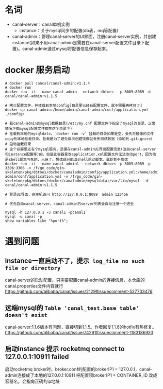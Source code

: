 # 名词

- canal-server：canal单机实例
  - instance：关于mysql同步的配置(db表，mq等配置)
- canal-admin：管理canal-server的UI界面，注册canal-server实例，并创建instance(如果不用canal-admin是需要在canal-server配置文件目录下配置)。canal-admin通过mysql将配置信息保存起来。

# docker 服务启动
```shell
# docker pull cancal/canal-admin:v1.1.4
# docker run 
docker run -it --name canal-admin --network dbtoes  -p 8089:8089 -d canal/canal-admin:v1.1.5

# 拷贝配置文件，并挂载到本地config[目录里已经有配置文件，就不需要再拷贝了]
docker cp canal-admin:/home/admin/canal-admin/conf/application.yml ./config/

# 看canal-admin的mysql数据目录(/etc/my.cnf 配置文件下指定了mysql的目录，正常情况下都mysql配置文件都在这个目录下)
# 挂载到本地的mysqldata，`docker run -v` 挂载的目录如果是空，会先将镜像的文件copy到本地挂载目录。挂载是为了避免每次创建镜像就丢失测试数据（添加到.gitignore）
# 启动挂载目录
# 这个容器里还有个mysql服务，是保存canal-adminUI界面配置信息(注册canal-server和instance配置等)的，但是此容器里改application.xml配置文件无法改动port，因为他是shell脚本写死的，人麻了。想改就只能改shell启动脚本。此处暂不修改
docker run -it --name canal-admin1 --network dbtoes -p 8089:8089 -p 3306:3306 -v /f/go_code/gin-skeleton/pkg/dbtoes/docker/canaladmin/config/application.yml:/home/admin/canal-admin/conf/application.yml -v /f/go_code/gin-skeleton/pkg/dbtoes/docker/canaladmin/mysqldata:/var/lib/mysql  -d canal/canal-admin:v1.1.5

# 登录UI界面，宿主机访问 http://127.0.0.1:8089  admin 123456

# 优先启动canal-server，canal-admin的server列表会自动注册一个进去

mysql -h 127.0.0.1 -u canal1 -pcanal1
mysql -u canal -p
show variables like "%port%";

```

# 遇到问题
## instance一直启动不了，提示` log_file no such file or directory`
canal-server的启动配置，只需要配置canal-admin的连接信息，本仓库的canal.properties文件内容就行
https://github.com/alibaba/canal/issues/2129#issuecomment-527733476

## 远端mysql的 `Table 'canal_test.base table' doesn't exist`
canal-server:1.1.6版本有问题，直接切到1.1.5。作者回复1.1.6的hotfix有热修复。
https://github.com/alibaba/canal/issues/4291#issuecomment-1183186920

## 启动instance 提示 rocketmq connect to 127.0.0.1:10911 failed
启动rocketmq broker时，broker.conf的配置的brokerIP1 = 127.0.0.1，canal-admin连接成了本地的127.0.0.1:10911
把配置项brokerIP1 = CONTAINER_ID 改成容器名，会指向正确的ip地址